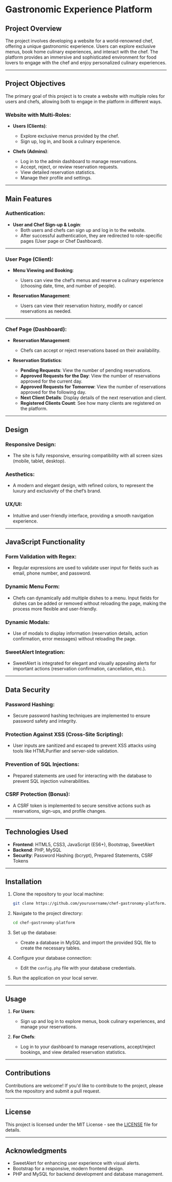 # **Gastronomic Experience Platform**

## **Project Overview**

The project involves developing a website for a world-renowned chef, offering a unique gastronomic experience. Users can explore exclusive menus, book home culinary experiences, and interact with the chef. The platform provides an immersive and sophisticated environment for food lovers to engage with the chef and enjoy personalized culinary experiences.

---

## **Project Objectives**

The primary goal of this project is to create a website with multiple roles for users and chefs, allowing both to engage in the platform in different ways.

### **Website with Multi-Roles:**

- **Users (Clients)**:
    - Explore exclusive menus provided by the chef.
    - Sign up, log in, and book a culinary experience.
  
- **Chefs (Admins)**:
    - Log in to the admin dashboard to manage reservations.
    - Accept, reject, or review reservation requests.
    - View detailed reservation statistics.
    - Manage their profile and settings.

---

## **Main Features**

### **Authentication:**

- **User and Chef Sign-up & Login**:
    - Both users and chefs can sign up and log in to the website.
    - After successful authentication, they are redirected to role-specific pages (User page or Chef Dashboard).

---

### **User Page (Client):**

- **Menu Viewing and Booking**:
    - Users can view the chef’s menus and reserve a culinary experience (choosing date, time, and number of people).
  
- **Reservation Management**:
    - Users can view their reservation history, modify or cancel reservations as needed.

---

### **Chef Page (Dashboard):**

- **Reservation Management**:
    - Chefs can accept or reject reservations based on their availability.
  
- **Reservation Statistics**:
    - **Pending Requests**: View the number of pending reservations.
    - **Approved Requests for the Day**: View the number of reservations approved for the current day.
    - **Approved Requests for Tomorrow**: View the number of reservations approved for the following day.
    - **Next Client Details**: Display details of the next reservation and client.
    - **Registered Clients Count**: See how many clients are registered on the platform.

---

## **Design**

### **Responsive Design**:
- The site is fully responsive, ensuring compatibility with all screen sizes (mobile, tablet, desktop).

### **Aesthetics**:
- A modern and elegant design, with refined colors, to represent the luxury and exclusivity of the chef’s brand.

### **UX/UI**:
- Intuitive and user-friendly interface, providing a smooth navigation experience.

---

## **JavaScript Functionality**

### **Form Validation with Regex**:
- Regular expressions are used to validate user input for fields such as email, phone number, and password.

### **Dynamic Menu Form**:
- Chefs can dynamically add multiple dishes to a menu. Input fields for dishes can be added or removed without reloading the page, making the process more flexible and user-friendly.

### **Dynamic Modals**:
- Use of modals to display information (reservation details, action confirmation, error messages) without reloading the page.

### **SweetAlert Integration**:
- SweetAlert is integrated for elegant and visually appealing alerts for important actions (reservation confirmation, cancellation, etc.).

---

## **Data Security**

### **Password Hashing**:
- Secure password hashing techniques are implemented to ensure password safety and integrity.

### **Protection Against XSS (Cross-Site Scripting)**:
- User inputs are sanitized and escaped to prevent XSS attacks using tools like HTMLPurifier and server-side validation.

### **Prevention of SQL Injections**:
- Prepared statements are used for interacting with the database to prevent SQL injection vulnerabilities.

### **CSRF Protection (Bonus)**:
- A CSRF token is implemented to secure sensitive actions such as reservations, sign-ups, and profile changes.

---

## **Technologies Used**

- **Frontend**: HTML5, CSS3, JavaScript (ES6+), Bootstrap, SweetAlert
- **Backend**: PHP, MySQL
- **Security**: Password Hashing (bcrypt), Prepared Statements, CSRF Tokens

---

## **Installation**

1. Clone the repository to your local machine:
    ```bash
    git clone https://github.com/yourusername/chef-gastronomy-platform.git
    ```

2. Navigate to the project directory:
    ```bash
    cd chef-gastronomy-platform
    ```

3. Set up the database:
    - Create a database in MySQL and import the provided SQL file to create the necessary tables.

4. Configure your database connection:
    - Edit the `config.php` file with your database credentials.

5. Run the application on your local server.

---

## **Usage**

1. **For Users**: 
    - Sign up and log in to explore menus, book culinary experiences, and manage your reservations.
  
2. **For Chefs**: 
    - Log in to your dashboard to manage reservations, accept/reject bookings, and view detailed reservation statistics.

---

## **Contributions**

Contributions are welcome! If you'd like to contribute to the project, please fork the repository and submit a pull request. 

---

## **License**

This project is licensed under the MIT License - see the [LICENSE](LICENSE) file for details.

---

## **Acknowledgments**

- SweetAlert for enhancing user experience with visual alerts.
- Bootstrap for a responsive, modern frontend design.
- PHP and MySQL for backend development and database management.
